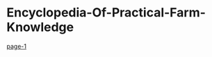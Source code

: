 Encyclopedia-Of-Practical-Farm-Knowledge
========================================

[page-1](page-1.md)
